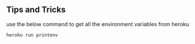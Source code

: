 ## Tips and Tricks

use the below command to get all the environment variables from heroku
```
heroku run printenv
```
